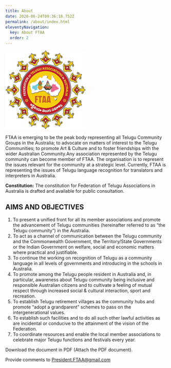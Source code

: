 ```yaml
---
title: About
date: 2020-06-24T09:36:18.752Z
permalink: /about/index.html
eleventyNavigation:
  key: About FTAA
  order: 2
---
```

![Federation of Telugu Associations in Australia Logo](/static/img/ftaa-logo.jpg "Federation of Telugu Associations in Australia Logo")

FTAA is emerging to be the peak body representing all Telugu Community Groups in the Australia; to advocate on matters of interest to the Telugu Communities; to promote Art & Culture and to foster friendships with the wider Australian Community.Any association represented by the Telugu community can become member of FTAA. The organisation is to represent the issues relevant for the community at a strategic level. Currently, FTAA is representing the issues of Telugu language recognition for translators and interpreters in Australia. 

**Constitution:** The constitution for Federation of Telugu Associations in Australia is drafted and available for public consultation. 

## AIMS AND OBJECTIVES

1. To present a unified front for all its member associations and promote the advancement of Telugu communities (hereinafter referred to as “the Telugu community”) in the Australia.
2. To act as a channel of communication between the Telugu community and the Commonwealth Government, the Territory/State Governments or the Indian Government on welfare, social and economic matters where practical and justifiable.
3. To continue the working on recognition of Telugu as a community language in all levels of governments and introducing in the schools in Australia.
4. To promote among the Telugu people resident in Australia and, in particular, awareness about Telugu community being inclusive and responsible Australian citizens and to cultivate a feeling of mutual respect through increased social & cultural interaction, sport and recreation.
5. To establish Telugu retirement villages as the community hubs and promote “adopt a grandparent” schemes to pass on the intergenerational values.
6. To establish such facilities and to do all such other lawful activities as are incidental or conducive to the attainment of the vision of the Federation.
7. To coordinate resources and enable the local member associations to celebrate major Telugu functions and festivals every year.

Download the document in PDF (Attach the PDF document). 

Provide comments to [President.FTAA@gmail.com](http://web.archive.org/web/20200308152131/mailto:President.FTAA@gmail.com)